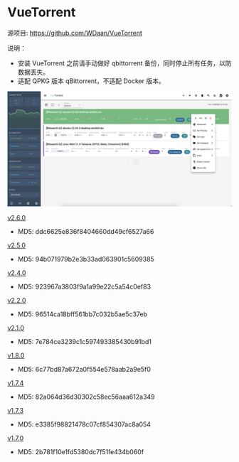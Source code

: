 # VueTorrent

源项目: <https://github.com/WDaan/VueTorrent>

说明：

- 安装 VueTorrent 之前请手动做好 qbittorrent 备份，同时停止所有任务，以防数据丢失。
- 适配 QPKG 版本 qBittorrent，不适配 Docker 版本。

![vuetorrent](/vuetorrent/screenshot-desktop.png)

[v2.6.0](https://github.com/Jay-Young/qpkg/releases/tag/v2.6.0_vuetorrent)

- MD5: ddc6625e836f8404660dd49cf6527a66

[v2.5.0](https://github.com/Jay-Young/qpkg/releases/tag/v2.5.0_vuetorrent)

- MD5: 94b071979b2e3b33ad063901c5609385

[v2.4.0](https://github.com/Jay-Young/qpkg/releases/tag/v2.4.0_vuetorrent)

- MD5: 923967a3803f9a1a99e22c5a54c0ef83

[v2.2.0](https://github.com/Jay-Young/qpkg/releases/tag/v2.2.0_vuetorrent)

- MD5: 96514ca18bff561bb7c032b5ae5c37eb

[v2.1.0](https://github.com/Jay-Young/qpkg/releases/tag/v2.1.0_vuetorrent)

- MD5: 7e784ce3239c1c597493385430b91bd1

[v1.8.0](https://github.com/Jay-Young/qpkg/releases/tag/v1.8.0_vuetorrent)

- MD5: 6c77bd87a672a0f554e578aab2a9e5f0

[v1.7.4](https://github.com/Jay-Young/qpkg/releases/tag/v1.7.4_vuetorrent)

- MD5: 82a064d36d30302c58ec56aaa612a349

[v1.7.3](https://github.com/Jay-Young/qpkg/releases/tag/v1.7.3)

- MD5: e3385f98821478c07cf854307ac8a054

[v1.7.0](/vuetorrent/build/vuetorrent_1.7.0.qpkg)

- MD5: 2b781f10e1fd5380dc7f51fe434b060f
